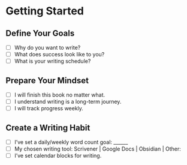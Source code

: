 # Getting Started

## Define Your Goals

* [ ] Why do you want to write?
* [ ] What does success look like to you?
* [ ] What is your writing schedule?

## Prepare Your Mindset

* [ ] I will finish this book no matter what.
* [ ] I understand writing is a long-term journey.
* [ ] I will track progress weekly.

## Create a Writing Habit

* [ ] I’ve set a daily/weekly word count goal: \_\_\_\_\_\_
* [ ] My chosen writing tool: Scrivener \| Google Docs \| Obsidian \| Other:
* [ ] I’ve set calendar blocks for writing.